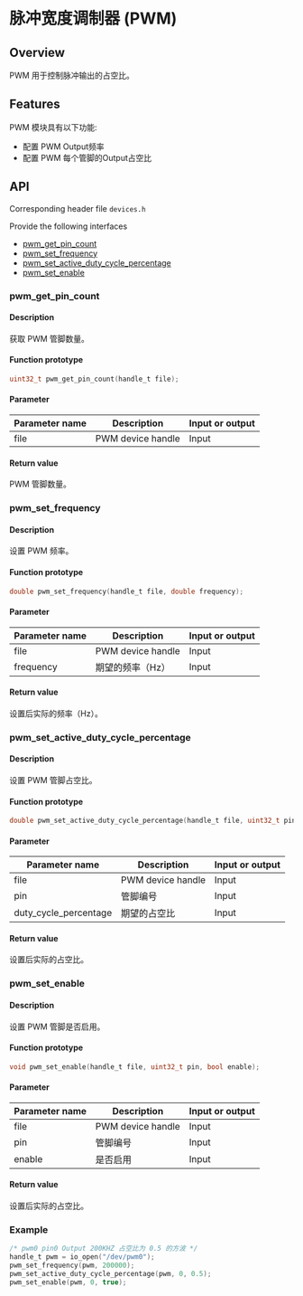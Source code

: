 # 脉冲宽度调制器 (PWM)

## Overview

PWM 用于控制脉冲输出的占空比。

## Features

PWM 模块具有以下功能:

- 配置 PWM Output频率
- 配置 PWM 每个管脚的Output占空比

## API

Corresponding header file `devices.h`

Provide the following interfaces

- [pwm\_get\_pin\_count](#pwmgetpincount)
- [pwm\_set\_frequency](#pwmsetfrequency)
- [pwm\_set\_active\_duty\_cycle\_percentage](#pwmsetactivedutycyclepercentage)
- [pwm\_set\_enable](#pwmsetenable)

### pwm\_get\_pin\_count

#### Description

获取 PWM 管脚数量。

#### Function prototype

```c
uint32_t pwm_get_pin_count(handle_t file);
```

#### Parameter

| Parameter name     |   Description         |  Input or output  |
| ----------- | -------------- | --------- |
| file        | PWM device handle    | Input      |

#### Return value

PWM 管脚数量。

### pwm\_set\_frequency

#### Description

设置 PWM 频率。

#### Function prototype

```c
double pwm_set_frequency(handle_t file, double frequency);
```

#### Parameter

| Parameter name    |   Description         |  Input or output  |
| ---------- | -------------- | --------- |
| file       | PWM device handle    | Input      |
| frequency  | 期望的频率（Hz） | Input      |

#### Return value

设置后实际的频率（Hz）。

### pwm\_set\_active\_duty\_cycle\_percentage

#### Description

设置 PWM 管脚占空比。

#### Function prototype

```c
double pwm_set_active_duty_cycle_percentage(handle_t file, uint32_t pin, double duty_cycle_percentage);
```

#### Parameter

| Parameter name    |   Description         |  Input or output  |
| ---------- | -------------- | --------- |
| file       | PWM device handle    | Input      |
| pin        | 管脚编号        | Input      |
| duty\_cycle\_percentage  | 期望的占空比 | Input      |

#### Return value

设置后实际的占空比。

### pwm\_set\_enable

#### Description

设置 PWM 管脚是否启用。

#### Function prototype

```c
void pwm_set_enable(handle_t file, uint32_t pin, bool enable);
```

#### Parameter

| Parameter name    |   Description         |  Input or output  |
| ---------- | -------------- | --------- |
| file       | PWM device handle    | Input      |
| pin        | 管脚编号        | Input      |
| enable     | 是否启用        | Input      |

#### Return value

设置后实际的占空比。

### Example

```c
/* pwm0 pin0 Output 200KHZ 占空比为 0.5 的方波 */
handle_t pwm = io_open("/dev/pwm0");
pwm_set_frequency(pwm, 200000);
pwm_set_active_duty_cycle_percentage(pwm, 0, 0.5);
pwm_set_enable(pwm, 0, true);
```